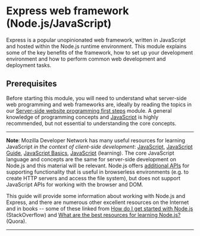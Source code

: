 # Express web framework (Node.js/JavaScript)

Express is a popular unopinionated web framework, written in JavaScript and hosted within the Node.js runtime environment. This module explains some of the key benefits of the framework, how to set up your development environment and how to perform common web development and deployment tasks.

## Prerequisites

Before starting this module, you will need to understand what server-side web programming and web frameworks are, ideally by reading the topics in our [Server-side website programming first steps](https://github.com/AndrewSRea/My_Learning_Port/tree/main/JavaScript/Server-Side_Website_Programming/Server-Side_First_Steps#server-side-website-programming-first-steps) module. A general knowledge of programming concepts and [JavaScript](https://developer.mozilla.org/en-US/docs/Web/JavaScript) is highly recommended, but not essential to understanding the core concepts.

<hr>

**Note**: Mozilla Developer Network has many useful resources for learning JavaScript *in the context of client-side development*: [JavaScript](https://developer.mozilla.org/en-US/docs/Web/JavaScript), [JavaScript Guide](https://developer.mozilla.org/en-US/docs/Web/JavaScript/Guide), [JavaScript Basics](https://developer.mozilla.org/en-US/docs/Learn/Getting_started_with_the_web/JavaScript_basics), [JavaScript](https://github.com/AndrewSRea/My_Learning_Port/tree/main/JavaScript#javascript) (learning). The core JavaScript language and concepts are the same for server-side development on Node.js and this material will be relevant. Node.js offers [additional APIs](https://nodejs.org/dist/latest-v10.x/docs/api/) for supporting functionality that is useful in browserless environments (e.g. to create HTTP servers and access the file system), but does not support JavaScript APIs for working with the browser and DOM.

This guide will provide some information about working with Node.js and Express, and there are numerous other excellent resources on the Internet and in books -- some of these linked from [How do I get started with Node.js](https://stackoverflow.com/questions/2353818/how-do-i-get-started-with-node-js/5511507#5511507) (StackOverflow) and [What are the best resources for learning Node.js?](https://www.quora.com/What-is-the-greatest-resource-for-learning-Node-js-for-a-newbie) (Quora).

<hr>